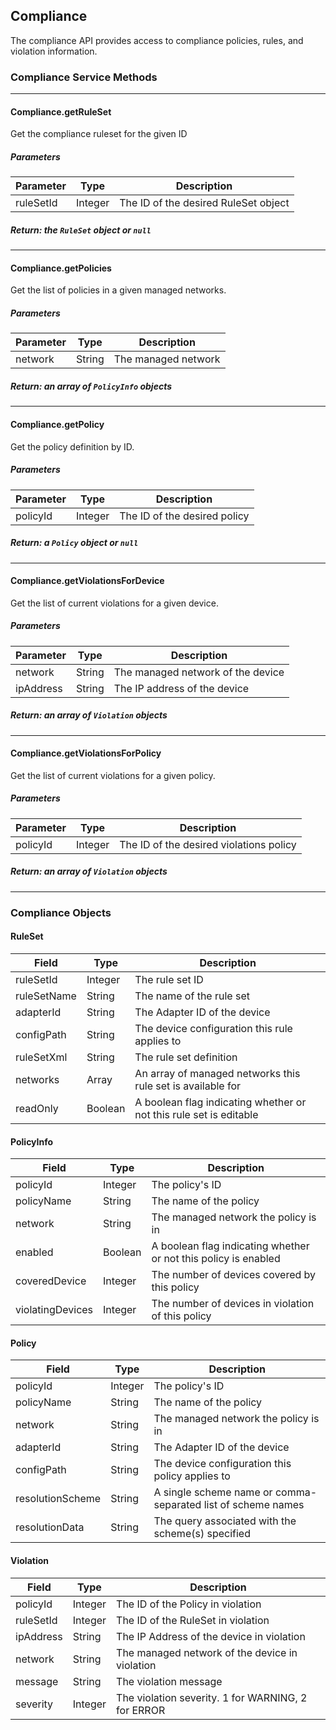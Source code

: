 ## Compliance

The compliance API provides access to compliance policies, rules, and violation information.

### Compliance Service Methods

<hr>

#### Compliance.getRuleSet
Get the compliance ruleset for the given ID

##### Parameters
| Parameter | Type    | Description |
| --------- | ------- | ----------- |
| ruleSetId | Integer | The ID of the desired RuleSet object |

##### Return: the ``RuleSet`` object or ``null``

<hr>

#### Compliance.getPolicies
Get the list of policies in a given managed networks.

##### Parameters
| Parameter | Type         | Description |
| --------- | ------------ | ----------- |
| network   | String | The managed network |

##### Return: an array of ``PolicyInfo`` objects

<hr>

#### Compliance.getPolicy
Get the policy definition by ID.

##### Parameters
| Parameter | Type    | Description |
| --------- | ------- | ----------- |
| policyId  | Integer | The ID of the desired policy |

##### Return: a ``Policy`` object or ``null``

<hr>

#### Compliance.getViolationsForDevice
Get the list of current violations for a given device.

##### Parameters
| Parameter | Type         | Description |
| --------- | ------------ | ----------- |
| network   | String | The managed network of the device |
| ipAddress | String | The IP address of the device |

##### Return: an array of ``Violation`` objects

<hr>

#### Compliance.getViolationsForPolicy
Get the list of current violations for a given policy.

##### Parameters
| Parameter | Type    | Description |
| --------- | ------- | ----------- |
| policyId  | Integer | The ID of the desired violations policy |

##### Return: an array of ``Violation`` objects

<hr>

### Compliance Objects

#### RuleSet
| Field         | Type          | Description      |
| ------------- | ------------- | --------------   |
| ruleSetId     | Integer       | The rule set ID |
| ruleSetName   | String  | The name of the rule set |
| adapterId     | String  | The Adapter ID of the device |
| configPath    | String  | The device configuration this rule applies to |
| ruleSetXml    | String  | The rule set definition |
| networks      | Array         | An array of managed networks this rule set is available for |
| readOnly      | Boolean       | A boolean flag indicating whether or not this rule set is editable |

#### PolicyInfo
| Field            | Type         | Description      |
| ---------------- | ------------ | --------------   |
| policyId         | Integer      | The policy's ID |
| policyName       | String | The name of the policy |
| network          | String | The managed network the policy is in |
| enabled          | Boolean      | A boolean flag indicating whether or not this policy is enabled |
| coveredDevice    | Integer      | The number of devices covered by this policy
| violatingDevices | Integer      | The number of devices in violation of this policy |

#### Policy
| Field            | Type         | Description      |
| ---------------- | ------------ | --------------   |
| policyId         | Integer      | The policy's ID |
| policyName       | String | The name of the policy |
| network          | String | The managed network the policy is in |
| adapterId        | String | The Adapter ID of the device |
| configPath       | String | The device configuration this policy applies to |
| resolutionScheme | String | A single scheme name or comma-separated list of scheme names |
| resolutionData   | String | The query associated with the scheme(s) specified |

#### Violation
| Field     | Type         | Description      |
| --------- | ------------ | --------------   |
| policyId  | Integer      | The ID of the Policy in violation |
| ruleSetId | Integer      | The ID of the RuleSet in violation |
| ipAddress | String | The IP Address of the device in violation |
| network   | String | The managed network of the device in violation |
| message   | String | The violation message |
| severity  | Integer      | The violation severity. 1 for WARNING, 2 for ERROR |
